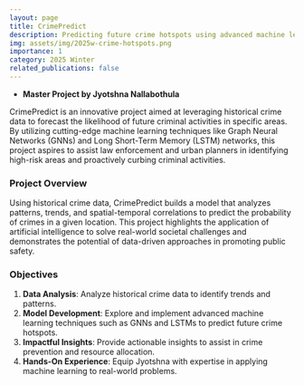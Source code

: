 ```yaml
---
layout: page
title: CrimePredict
description: Predicting future crime hotspots using advanced machine learning models.
img: assets/img/2025w-crime-hotspots.png
importance: 1
category: 2025 Winter
related_publications: false
---
```

- **Master Project by Jyotshna Nallabothula**

CrimePredict is an innovative project aimed at leveraging historical crime data to forecast the likelihood of future criminal activities in specific areas. By utilizing cutting-edge machine learning techniques like Graph Neural Networks (GNNs) and Long Short-Term Memory (LSTM) networks, this project aspires to assist law enforcement and urban planners in identifying high-risk areas and proactively curbing criminal activities.

### Project Overview

Using historical crime data, CrimePredict builds a model that analyzes patterns, trends, and spatial-temporal correlations to predict the probability of crimes in a given location. This project highlights the application of artificial intelligence to solve real-world societal challenges and demonstrates the potential of data-driven approaches in promoting public safety.

### Objectives

1. **Data Analysis**: Analyze historical crime data to identify trends and patterns.
2. **Model Development**: Explore and implement advanced machine learning techniques such as GNNs and LSTMs to predict future crime hotspots.
3. **Impactful Insights**: Provide actionable insights to assist in crime prevention and resource allocation.
4. **Hands-On Experience**: Equip Jyotshna with expertise in applying machine learning to real-world problems.

